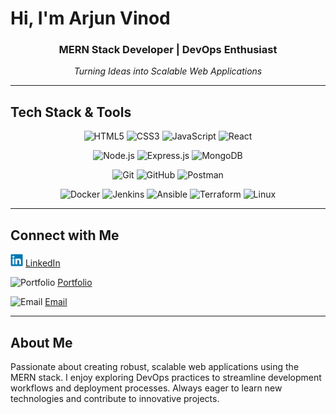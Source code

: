 # Hi, I'm Arjun Vinod

<div align="center">
  <h3>MERN Stack Developer | DevOps Enthusiast</h3>
  <p><em>Turning Ideas into Scalable Web Applications</em></p>
</div>

---

## Tech Stack & Tools

<p align="center">
  <img src="https://img.shields.io/badge/HTML5-%23E34F26.svg?style=for-the-badge&logo=html5&logoColor=white" alt="HTML5"/>
  <img src="https://img.shields.io/badge/CSS3-%231572B6.svg?style=for-the-badge&logo=css3&logoColor=white" alt="CSS3"/>
  <img src="https://img.shields.io/badge/JavaScript-%23F7DF1E.svg?style=for-the-badge&logo=javascript&logoColor=black" alt="JavaScript"/>
  <img src="https://img.shields.io/badge/React-%2361DAFB.svg?style=for-the-badge&logo=react&logoColor=black" alt="React"/>
</p>

<p align="center">
  <img src="https://img.shields.io/badge/Node.js-%23339933.svg?style=for-the-badge&logo=node.js&logoColor=white" alt="Node.js"/>
  <img src="https://img.shields.io/badge/Express.js-%23000000.svg?style=for-the-badge&logo=express&logoColor=white" alt="Express.js"/>
  <img src="https://img.shields.io/badge/MongoDB-%2347A248.svg?style=for-the-badge&logo=mongodb&logoColor=white" alt="MongoDB"/>
</p>

<p align="center">
  <img src="https://img.shields.io/badge/Git-%23F05032.svg?style=for-the-badge&logo=git&logoColor=white" alt="Git"/>
  <img src="https://img.shields.io/badge/GitHub-%23181717.svg?style=for-the-badge&logo=github&logoColor=white" alt="GitHub"/>
  <img src="https://img.shields.io/badge/Postman-%23FF6C37.svg?style=for-the-badge&logo=postman&logoColor=white" alt="Postman"/>
</p>

<p align="center">
  <img src="https://img.shields.io/badge/Docker-%232496ED.svg?style=for-the-badge&logo=docker&logoColor=white" alt="Docker"/>
  <img src="https://img.shields.io/badge/Jenkins-%23D24939.svg?style=for-the-badge&logo=jenkins&logoColor=white" alt="Jenkins"/>
  <img src="https://img.shields.io/badge/Ansible-%23EE0000.svg?style=for-the-badge&logo=ansible&logoColor=white" alt="Ansible"/>
  <img src="https://img.shields.io/badge/Terraform-%235835CC.svg?style=for-the-badge&logo=terraform&logoColor=white" alt="Terraform"/>
  <img src="https://img.shields.io/badge/Linux-%23FCC624.svg?style=for-the-badge&logo=linux&logoColor=black" alt="Linux"/>
</p>

---

## Connect with Me

<p align="left">
  <img src="https://raw.githubusercontent.com/devicons/devicon/master/icons/linkedin/linkedin-original.svg" alt="LinkedIn" width="20" height="20"/> <a href="https://www.linkedin.com/in/arjun-vinod-443900213/" target="_blank">LinkedIn</a>
</p>

<p align="left">
  <img src="https://www.vectorlogo.zone/logos/netlify/netlify-icon.svg" alt="Portfolio" width="20" height="20"/> <a href="https://arjunvinod.netlify.app/" target="_blank">Portfolio</a>
</p>

<p align="left">
  <img src="https://cdn.jsdelivr.net/gh/devicons/devicon/icons/google/google-original.svg" alt="Email" width="20" height="20"/> <a href="mailto:arjun.vinodaj77@gmail.com">Email</a>
</p>

---

## About Me

Passionate about creating robust, scalable web applications using the MERN stack. I enjoy exploring DevOps practices to streamline development workflows and deployment processes. Always eager to learn new technologies and contribute to innovative projects.
